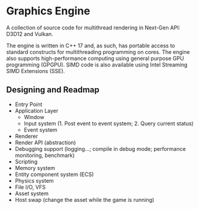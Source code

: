 # Graphics Engine

A collection of source code for multithread rendering in Next-Gen API: D3D12 and Vulkan.

The engine is written in C++ 17 and, as such, has portable access to standard constructs for multithreading programming on cores. The engine also supports high-performance computing using general purpose GPU programming (GPGPU). SIMD code is also available using Intel Streaming SIMD Extensions (SSE).

## Designing and Readmap

* Entry Point
* Application Layer
    * Window
    * Input system (1. Post event to event system; 2. Query current status)
    * Event system
* Renderer
* Render API (abstraction)
* Debugging support (logging...; compile in debug mode; performance monitoring, benchmark)
* Scripting
* Memory system
* Entity component system (ECS)
* Physics system
* File I/O, VFS
* Asset system
* Host swap (change the asset while the game is running)